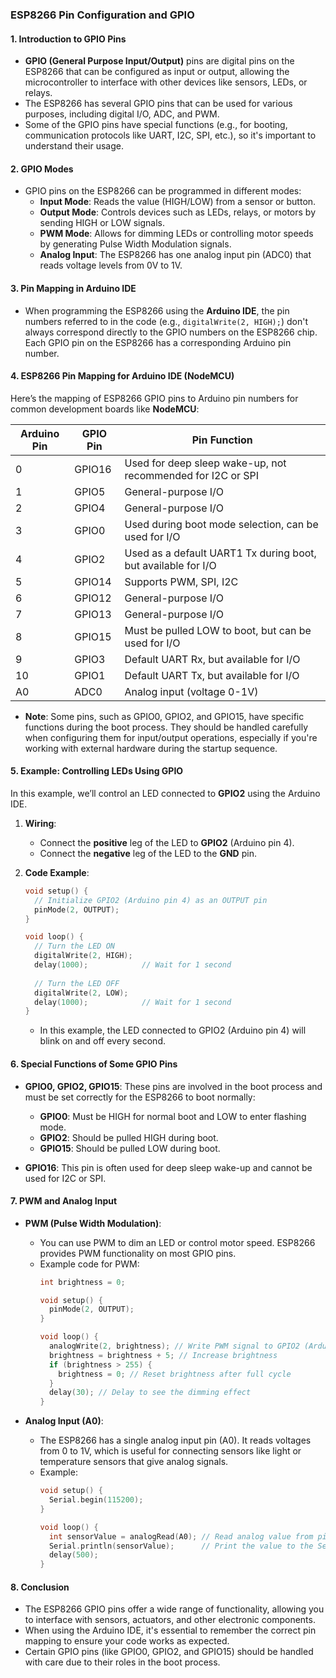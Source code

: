 ### **ESP8266 Pin Configuration and GPIO**

#### 1. **Introduction to GPIO Pins**
- **GPIO (General Purpose Input/Output)** pins are digital pins on the ESP8266 that can be configured as input or output, allowing the microcontroller to interface with other devices like sensors, LEDs, or relays.
- The ESP8266 has several GPIO pins that can be used for various purposes, including digital I/O, ADC, and PWM.
- Some of the GPIO pins have special functions (e.g., for booting, communication protocols like UART, I2C, SPI, etc.), so it's important to understand their usage.

#### 2. **GPIO Modes**
- GPIO pins on the ESP8266 can be programmed in different modes:
  - **Input Mode**: Reads the value (HIGH/LOW) from a sensor or button.
  - **Output Mode**: Controls devices such as LEDs, relays, or motors by sending HIGH or LOW signals.
  - **PWM Mode**: Allows for dimming LEDs or controlling motor speeds by generating Pulse Width Modulation signals.
  - **Analog Input**: The ESP8266 has one analog input pin (ADC0) that reads voltage levels from 0V to 1V.

#### 3. **Pin Mapping in Arduino IDE**
- When programming the ESP8266 using the **Arduino IDE**, the pin numbers referred to in the code (e.g., `digitalWrite(2, HIGH);`) don't always correspond directly to the GPIO numbers on the ESP8266 chip. Each GPIO pin on the ESP8266 has a corresponding Arduino pin number.
  
#### 4. **ESP8266 Pin Mapping for Arduino IDE (NodeMCU)**
Here’s the mapping of ESP8266 GPIO pins to Arduino pin numbers for common development boards like **NodeMCU**:

| Arduino Pin | GPIO Pin | Pin Function            |
|-------------|----------|-------------------------|
| 0           | GPIO16   | Used for deep sleep wake-up, not recommended for I2C or SPI |
| 1           | GPIO5    | General-purpose I/O     |
| 2           | GPIO4    | General-purpose I/O     |
| 3           | GPIO0    | Used during boot mode selection, can be used for I/O |
| 4           | GPIO2    | Used as a default UART1 Tx during boot, but available for I/O |
| 5           | GPIO14   | Supports PWM, SPI, I2C  |
| 6           | GPIO12   | General-purpose I/O     |
| 7           | GPIO13   | General-purpose I/O     |
| 8           | GPIO15   | Must be pulled LOW to boot, but can be used for I/O |
| 9           | GPIO3    | Default UART Rx, but available for I/O |
| 10          | GPIO1    | Default UART Tx, but available for I/O |
| A0          | ADC0     | Analog input (voltage 0-1V) |
  
- **Note**: Some pins, such as GPIO0, GPIO2, and GPIO15, have specific functions during the boot process. They should be handled carefully when configuring them for input/output operations, especially if you're working with external hardware during the startup sequence.

#### 5. **Example: Controlling LEDs Using GPIO**
In this example, we’ll control an LED connected to **GPIO2** using the Arduino IDE.

1. **Wiring**:
   - Connect the **positive** leg of the LED to **GPIO2** (Arduino pin 4).
   - Connect the **negative** leg of the LED to the **GND** pin.

2. **Code Example**:
   ```cpp
   void setup() {
     // Initialize GPIO2 (Arduino pin 4) as an OUTPUT pin
     pinMode(2, OUTPUT); 
   }

   void loop() {
     // Turn the LED ON
     digitalWrite(2, HIGH);  
     delay(1000);            // Wait for 1 second
     
     // Turn the LED OFF
     digitalWrite(2, LOW);   
     delay(1000);            // Wait for 1 second
   }
   ```
   - In this example, the LED connected to GPIO2 (Arduino pin 4) will blink on and off every second.

#### 6. **Special Functions of Some GPIO Pins**
- **GPIO0, GPIO2, GPIO15**: These pins are involved in the boot process and must be set correctly for the ESP8266 to boot normally:
  - **GPIO0**: Must be HIGH for normal boot and LOW to enter flashing mode.
  - **GPIO2**: Should be pulled HIGH during boot.
  - **GPIO15**: Should be pulled LOW during boot.
  
- **GPIO16**: This pin is often used for deep sleep wake-up and cannot be used for I2C or SPI.

#### 7. **PWM and Analog Input**
- **PWM (Pulse Width Modulation)**:
  - You can use PWM to dim an LED or control motor speed. ESP8266 provides PWM functionality on most GPIO pins.
  - Example code for PWM:
    ```cpp
    int brightness = 0;

    void setup() {
      pinMode(2, OUTPUT);
    }

    void loop() {
      analogWrite(2, brightness); // Write PWM signal to GPIO2 (Arduino pin 4)
      brightness = brightness + 5; // Increase brightness
      if (brightness > 255) {
        brightness = 0; // Reset brightness after full cycle
      }
      delay(30); // Delay to see the dimming effect
    }
    ```

- **Analog Input (A0)**:
  - The ESP8266 has a single analog input pin (A0). It reads voltages from 0 to 1V, which is useful for connecting sensors like light or temperature sensors that give analog signals.
  - Example:
    ```cpp
    void setup() {
      Serial.begin(115200);
    }

    void loop() {
      int sensorValue = analogRead(A0); // Read analog value from pin A0
      Serial.println(sensorValue);      // Print the value to the Serial Monitor
      delay(500);
    }
    ```

#### 8. **Conclusion**
- The ESP8266 GPIO pins offer a wide range of functionality, allowing you to interface with sensors, actuators, and other electronic components.
- When using the Arduino IDE, it's essential to remember the correct pin mapping to ensure your code works as expected.
- Certain GPIO pins (like GPIO0, GPIO2, and GPIO15) should be handled with care due to their roles in the boot process.
